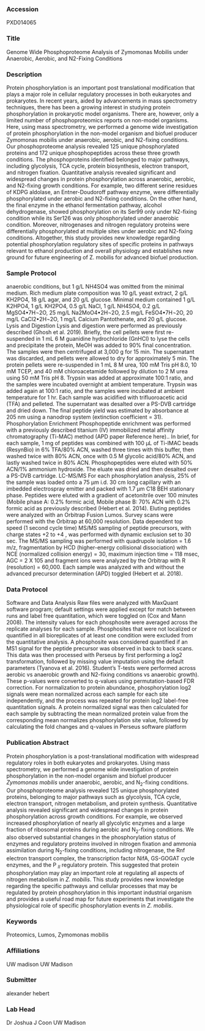 ### Accession
PXD014065

### Title
Genome Wide Phosphoproteome Analysis of Zymomonas Mobilis under Anaerobic, Aerobic, and N2-Fixing Conditions

### Description
Protein phosphorylation is an important post translational modification that plays a major role in cellular regulatory processes in both eukaryotes and prokaryotes. In recent years, aided by advancements in mass spectrometry techniques, there has been a growing interest in studying protein phosphorylation in prokaryotic model organisms. There are, however, only a limited number of phosphoproteomics reports on non-model organisms. Here, using mass spectrometry, we performed a genome wide investigation of protein phosphorylation in the non-model organism and biofuel producer Zymomonas mobilis under anaerobic, aerobic, and N2-fixing conditions. Our phosphoproteome analysis revealed 125 unique phosphorylated proteins and 172 unique phosphopeptides across these three growth conditions. The phosphoproteins identified belonged to major pathways, including glycolysis, TCA cycle, protein biosynthesis, electron transport, and nitrogen fixation. Quantitative analysis revealed significant and widespread changes in protein phosphorylation across anaerobic, aerobic, and N2-fixing growth conditions. For example, two different serine residues of KDPG aldolase, an Entner-Doudoroff pathway enzyme, were differentially phosphorylated under aerobic and N2-fixing conditions. On the other hand, the final enzyme in the ethanol fermentation pathway, alcohol dehydrogenase, showed phosphorylation on its Ser99 only under N2-fixing condition while its Ser126 was only phosphorylated under anaerobic condition. Moreover, nitrogenases and nitrogen regulatory proteins were differentially phosphorylated at multiple sites under aerobic and N2-fixing conditions. Altogether, this study provides new knowledge regarding potential phosphorylation regulatory sites of specific proteins in pathways relevant to ethanol production and overall physiology and establishes new ground for future engineering of Z. mobilis for advanced biofuel production.

### Sample Protocol
anaerobic conditions, but 1 g/L NH4SO4 was omitted from the minimal medium. Rich medium plate composition was 10 g/L yeast extract, 2 g/L KH2PO4, 18 g/L agar, and 20 g/L glucose. Minimal medium contained 1 g/L K2HPO4, 1 g/L KH2PO4, 0.5 g/L NaCl, 1 g/L NH4SO4, 0.2 g/L MgSO4•7H¬2O, 25 mg/L Na2MoO4•2H¬2O, 2.5 mg/L FeSO4•7H¬2O, 20 mg/L CaCl2•2H¬2O, 1 mg/L Calcium Pantothenate, and 20 g/L glucose.  Lysis and Digestion Lysis and digestion were performed as previously described (Ghosh et al. 2019). Briefly, the cell pellets were first re-suspended in 1 mL 6 M guanidine hydrochloride (GnHCl) to lyse the cells and precipitate the protein, MeOH was added to 90% final concentration. The samples were then centrifuged at 3,000 g for 15 min. The supernatant was discarded, and pellets were allowed to dry for approximately 5 min. The protein pellets were re-suspended in 1 mL 8 M urea, 100 mM Tris pH 8.0, 10 mM TCEP, and 40 mM chloroacetamide followed by dilution to 2 M urea using 50 mM Tris pH 8. Trypsin was added at approximate 100:1 ratio, and the samples were incubated overnight at ambient temperature. Trypsin was added again at 100:1 ratio, and the samples were incubated at ambient temperature for 1 hr. Each sample was acidified with trifluoroacetic acid (TFA) and pelleted. The supernatant was desalted over a PS-DVB cartridge and dried down. The final peptide yield was estimated by absorbance at 205 nm using a nanodrop system (extinction coefficient = 31).  Phosphorylation Enrichment   Phosphopeptide enrichment was performed with a previously described titanium (IV) immobilized metal affinity chromatography (Ti-MAC) method (APD paper Reference here)..   In brief, for each sample, 1 mg of peptides was combined with 100 µL of Ti-IMAC beads (ResynBio) in 6% TFA/80% ACN, washed three times with this buffer, then washed twice with 80% ACN, once with 0.5 M glycolic acid/80% ACN, and lastly washed twice in 80% ACN.  Phosphopeptides were eluted with 50% ACN/1% ammonium hydroxide. The eluate was dried and then desalted over a PS-DVB cartridge.  LC-MS/MS For each phosphorylation analysis, 25% of the sample was loaded onto a 75 µm i.d. 30 cm long capillary with an imbedded electrospray emitter and packed with 1.7 µm C18 BEH stationary phase.  Peptides were eluted with a gradient of acetonitrile over 100 minutes (Mobile phase A: 0.2% formic acid, Mobile phase B: 70% ACN with 0.2% formic acid as previously described (Hebert et al. 2014). Eluting peptides were analyzed with an Orbitrap Fusion Lumos. Survey scans were performed with the Orbitrap at 60,000 resolution. Data dependent top speed (1 second cycle time) MS/MS sampling of peptide precursors, with charge states +2 to +4  , was performed with dynamic exclusion set to 30 sec. The MS/MS sampling was performed with quadrupole isolation = 1.6 m/z, fragmentation by HCD (higher-energy collisional dissociation) with NCE (normalized collision energy)   = 30, maximum injection time = 118 msec, AGC = 2 X 105 and fragment ions were analyzed by the Orbitrap with R (resolution) = 60,000. Each sample was analyzed with and without the advanced precursor determination (APD) toggled (Hebert et al. 2018).

### Data Protocol
Software and Data Analysis  Raw files were analyzed with MaxQuant software program; default settings were applied except for match between runs and label free quantitation, which were toggled on (Cox and Mann 2008). The intensity values for each phosphosite were averaged across the replicate analyses for each sample. Phosphosites that were not localized or quantified in all bioreplicates of at least one condition were excluded from the quantitative analysis. A phosphosite was considered quantified if an MS1 signal for the peptide precursor was observed in back to back scans.  This data was then processed with Perseus by first performing a log2 transformation, followed by missing value imputation using the default parameters (Tyanova et al. 2016). Student’s T-tests were performed across aerobic vs anaerobic growth and N2-fixing conditions vs anaerobic growth). These p-values were converted to q-values using permutation-based FDR correction. For normalization to protein abundance, phosphorylation log2 signals were mean normalized across each sample for each site independently, and the process was repeated for protein log2 label-free quantitation signals. A protein normalized signal was then calculated for each sample by subtracting the mean normalized protein value from the corresponding mean normalizes phosphorylation site value, followed by calculating the fold changes and q-values in Perseus software platform

### Publication Abstract
Protein phosphorylation is a post-translational modification with widespread regulatory roles in both eukaryotes and prokaryotes. Using mass spectrometry, we performed a genome wide investigation of protein phosphorylation in the non-model organism and biofuel producer <i>Zymomonas mobilis</i> under anaerobic, aerobic, and N<sub>2</sub>-fixing conditions. Our phosphoproteome analysis revealed 125 unique phosphorylated proteins, belonging to major pathways such as glycolysis, TCA cycle, electron transport, nitrogen metabolism, and protein synthesis. Quantitative analysis revealed significant and widespread changes in protein phosphorylation across growth conditions. For example, we observed increased phosphorylation of nearly all glycolytic enzymes and a large fraction of ribosomal proteins during aerobic and N<sub>2</sub>-fixing conditions. We also observed substantial changes in the phosphorylation status of enzymes and regulatory proteins involved in nitrogen fixation and ammonia assimilation during N<sub>2</sub>-fixing conditions, including nitrogenase, the Rnf electron transport complex, the transcription factor NifA, GS-GOGAT cycle enzymes, and the P <sub><i>II</i></sub> regulatory protein. This suggested that protein phosphorylation may play an important role at regulating all aspects of nitrogen metabolism in <i>Z. mobilis</i>. This study provides new knowledge regarding the specific pathways and cellular processes that may be regulated by protein phosphorylation in this important industrial organism and provides a useful road map for future experiments that investigate the physiological role of specific phosphorylation events in <i>Z. mobilis</i>.

### Keywords
Proteomics, Lumos, Zymomonas mobilis

### Affiliations
UW madison
UW Madison

### Submitter
alexander hebert

### Lab Head
Dr Joshua J Coon
UW Madison


